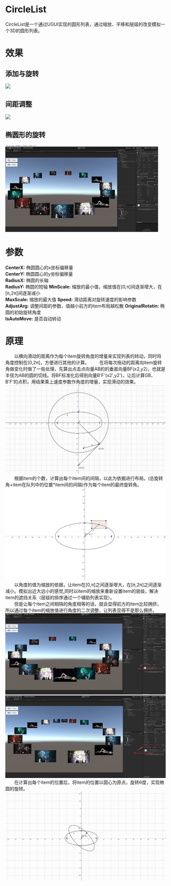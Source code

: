 # CircleList
CircleList是一个通过UGUI实现的圆形列表，通过缩放、平移和层级的改变模拟一个3D的圆形列表。
# 效果
## 添加与旋转
![](CircleListDoc/illustrate1.gif) 
## 间距调整
![](CircleListDoc/illustrate2.gif) 
## 椭圆形的旋转
![](CircleListDoc/illustrate3.gif) 
# 参数
**CenterX:** 椭圆圆心的x坐标偏移量  
**CenterY:** 椭圆圆心的y坐标偏移量  
**RadiusX:** 椭圆的长轴  
**RadiusY:** 椭圆的短轴 
**MinScale:** 缩放的最小值，缩放值在[0,π]间逐渐增大，在[π,2π]间逐渐减小  
**MaxScale:** 缩放的最大值
**Speed:** 滑动距离对旋转速度的影响参数  
**AdjustArg:** 调整间距的参数，值越小前方的item布局越松散 
**OriginalRotatin:** 椭圆的初始旋转角度  
**IsAutoMove:** 是否自动转动  
# 原理
&emsp;&emsp;以横向滑动的距离作为每个item旋转角度的增量来实现列表的转动，同时将角度控制在[0,2π]，方便进行其他的计算。 
&emsp;&emsp;在将每次拖动的距离向item旋转角做变化时做了一些处理，先算出点击点向量AB的的垂直向量BF(x2,y2)，也就是半径为AB的圆的切线。将BF标准化后得到向量B'F'(x2',y2')，让后计算GB、B'F'的点积，用结果乘上速度参数作角度的增量，实现滑动的效果。
![](CircleListDoc/Theory3.png) 
&emsp;&emsp;根据item的个数，计算出每个item间的间隔，以此为依据进行布局。(总旋转角+item在队列中的位置*item间的间隔)作为每个item的最终旋转角。   
![](CircleListDoc/Theory1.png)  
&emsp;&emsp;以角度的值为缩放的依据，让item在[0,π]之间逐渐增大，在[π,2π]之间逐渐减小。模拟出近大远小的感觉,同时以item的缩放来重新设置item的层级，解决item的遮挡关系（层级的排序通过一个辅助列表实现）。  
&emsp;&emsp;但是让每个item之间相隔的角度相等的话，就会显得前方的item比较拥挤，所以通过每个item的缩放值进行角度的二次调整，让列表显得不是那么拥挤。  
![](CircleListDoc/Scale1.png)  
![](CircleListDoc/Scale2.png)  
&emsp;&emsp;在计算出每个item的位置后，将item的位置以圆心为原点，旋转θ度，实现椭圆的旋转。
![](CircleListDoc/Theory2.png)

